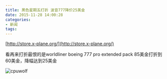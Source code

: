 ```yaml
---
title: 黑色星期五打折 波音777降价25美金
date: 2015-11-28 14:00:28
categories:
- 新闻
tags:
---
```





[http://store.x-plane.org/](http://store.x-plane.org/)

看再来打折最恨的是worldliner boeing 777 pro extended pack 85美金打折到60美金，降幅达到25美金


![cpuwolf](/images/data/attachment/201511/28/215946cbjbxm1njjj33d1x.jpg)


